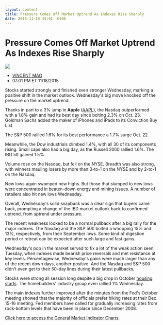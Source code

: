 ```yaml
---
layout: content
title: Pressure Comes Off Market Uptrend As Indexes Rise Sharply
date: 2015-11-18 19:01 -0800
---
```



Pressure Comes Off Market Uptrend As Indexes Rise Sharply
==========================================================


![](https://www.investors.com/wp-content/uploads/ibd-migrated-images/MPv_151119_154205712_68812.png)

* [VINCENT MAO](https://www.investors.com/author/maov/ "Posts by VINCENT MAO")
* 07:01 PM ET 11/18/2015




  

Stocks started strongly and finished even stronger Wednesday, marking a positive shift in the market outlook. Wednesday's big move knocked off the pressure on the market uptrend.

  

Thanks in part to a 3% jump in **Apple** ([AAPL](https://research.investors.com/quote.aspx?symbol=AAPL)), the Nasdaq outperformed with a 1.8% gain and had its best day since bolting 2.3% on Oct. 23. Goldman Sachs added the maker of iPhones and iPads to its Conviction Buy List.

  

The S&P 500 rallied 1.6% for its best performance a 1.7% surge Oct. 22.

  

Meanwhile, the Dow industrials climbed 1.4%, with all 30 of its components rising. Small caps also had a big day, as the Russell 2000 rallied 1.6%. The IBD 50 gained 1.5%.

  

Volume rose on the Nasdaq, but fell on the NYSE. Breadth was also strong, with winners mauling losers by more than 3-to-1 on the NYSE and by 2-to-1 on the Nasdaq.

  

New lows again swamped new highs. But those that slumped to new lows were concentrated in beaten-down energy and mining issues. A number of retailers also hit new lows Wednesday.

  

Overall, Wednesday's solid snapback was a clear sign that buyers came back, prompting a change of the IBD market outlook back to confirmed uptrend, from uptrend under pressure.

  

The recent weakness looked to be a normal pullback after a big rally for the major indexes. The Nasdaq and the S&P 500 bolted a whopping 15% and 13%, respectively, from their September lows. Some kind of digestion period or retreat can be expected after such large and fast gains.

  

Wednesday's pop in the market served to fix a lot of the weak action seen Tuesday, when indexes made bearish price reversals and met resistance at key levels. Percentagewise, Wednesday's gains were much larger than any of the recent down days, another positive. And the Nasdaq and S&P 500 didn't even get to their 50-day lines during their latest pullbacks.

  

Stocks were strong all session long despite a big drop in October [housing starts](http://news.investors.com/economy/111815-781361-housing-start-fall-why-builders-are-not-building.htm). The homebuilders' industry group even rallied 1% Wednesday.

  

The main indexes further improved after the minutes from the Fed's October meeting showed that the majority of officials prefer hiking rates at their Dec. 15-16 meeting. Fed members have called for gradually increasing rates from rock-bottom levels that have been in place since December 2008.

  

[Click here to access the General Market Indicator Charts](https://www.investors.com/pdf/GMI_111915.pdf).




